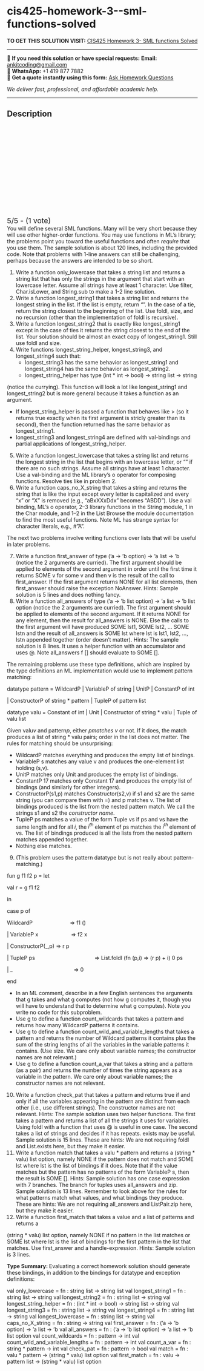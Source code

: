 # cis425-homework-3--sml-functions-solved
**TO GET THIS SOLUTION VISIT:** [CIS425 Homework 3- SML functions Solved](https://www.ankitcodinghub.com/product/cis425-homework-3-sml-functions-solved/)


---

📩 **If you need this solution or have special requests:** **Email:** ankitcoding@gmail.com  
📱 **WhatsApp:** +1 419 877 7882  
📄 **Get a quote instantly using this form:** [Ask Homework Questions](https://www.ankitcodinghub.com/services/ask-homework-questions/)

*We deliver fast, professional, and affordable academic help.*

---

<h2>Description</h2>



<div class="kk-star-ratings kksr-auto kksr-align-center kksr-valign-top" data-payload="{&quot;align&quot;:&quot;center&quot;,&quot;id&quot;:&quot;57887&quot;,&quot;slug&quot;:&quot;default&quot;,&quot;valign&quot;:&quot;top&quot;,&quot;ignore&quot;:&quot;&quot;,&quot;reference&quot;:&quot;auto&quot;,&quot;class&quot;:&quot;&quot;,&quot;count&quot;:&quot;1&quot;,&quot;legendonly&quot;:&quot;&quot;,&quot;readonly&quot;:&quot;&quot;,&quot;score&quot;:&quot;5&quot;,&quot;starsonly&quot;:&quot;&quot;,&quot;best&quot;:&quot;5&quot;,&quot;gap&quot;:&quot;4&quot;,&quot;greet&quot;:&quot;Rate this product&quot;,&quot;legend&quot;:&quot;5\/5 - (1 vote)&quot;,&quot;size&quot;:&quot;24&quot;,&quot;title&quot;:&quot;CIS425 Homework 3- SML functions Solved&quot;,&quot;width&quot;:&quot;138&quot;,&quot;_legend&quot;:&quot;{score}\/{best} - ({count} {votes})&quot;,&quot;font_factor&quot;:&quot;1.25&quot;}">

<div class="kksr-stars">

<div class="kksr-stars-inactive">
            <div class="kksr-star" data-star="1" style="padding-right: 4px">


<div class="kksr-icon" style="width: 24px; height: 24px;"></div>
        </div>
            <div class="kksr-star" data-star="2" style="padding-right: 4px">


<div class="kksr-icon" style="width: 24px; height: 24px;"></div>
        </div>
            <div class="kksr-star" data-star="3" style="padding-right: 4px">


<div class="kksr-icon" style="width: 24px; height: 24px;"></div>
        </div>
            <div class="kksr-star" data-star="4" style="padding-right: 4px">


<div class="kksr-icon" style="width: 24px; height: 24px;"></div>
        </div>
            <div class="kksr-star" data-star="5" style="padding-right: 4px">


<div class="kksr-icon" style="width: 24px; height: 24px;"></div>
        </div>
    </div>

<div class="kksr-stars-active" style="width: 138px;">
            <div class="kksr-star" style="padding-right: 4px">


<div class="kksr-icon" style="width: 24px; height: 24px;"></div>
        </div>
            <div class="kksr-star" style="padding-right: 4px">


<div class="kksr-icon" style="width: 24px; height: 24px;"></div>
        </div>
            <div class="kksr-star" style="padding-right: 4px">


<div class="kksr-icon" style="width: 24px; height: 24px;"></div>
        </div>
            <div class="kksr-star" style="padding-right: 4px">


<div class="kksr-icon" style="width: 24px; height: 24px;"></div>
        </div>
            <div class="kksr-star" style="padding-right: 4px">


<div class="kksr-icon" style="width: 24px; height: 24px;"></div>
        </div>
    </div>
</div>


<div class="kksr-legend" style="font-size: 19.2px;">
            5/5 - (1 vote)    </div>
    </div>
You will define several SML functions. Many will be very short because they will use other higher-order functions. You may use functions in ML’s library; the problems point you toward the useful functions and often <em>require </em>that you use them. The sample solution is about 120 lines, including the provided code. Note that problems with 1-line answers can still be challenging, perhaps because the answers are intended to be so short.

<ol>
<li>Write a function only_lowercase that takes a string list and returns a string list that has only the strings in the argument that start with an lowercase letter. Assume all strings have at least 1 character. Use filter, Char.isLower, and String.sub to make a 1-2 line solution.</li>
<li>Write a function longest_string1 that takes a string list and returns the longest string in the list. If the list is empty, return “”. In the case of a tie, return the string closest to the beginning of the list. Use foldl, size, and no recursion (other than the implementation of foldl is recursive).</li>
<li>Write a function longest_string2 that is exactly like longest_string1 except in the case of ties it returns the string closest to the end of the list. Your solution should be almost an exact copy of longest_string1. Still use foldl and size.</li>
<li>Write functions longest_string_helper, longest_string3, and longest_string4 such that:
<ul>
<li>longest_string3 has the same behavior as longest_string1 and longest_string4 has the same behavior as longest_string2.</li>
<li>longest_string_helper has type (int * int -&gt; bool) -&gt; string list -&gt; string</li>
</ul>
</li>
</ol>
(notice the currying). This function will look a lot like longest_string1 and longest_string2 but is more general because it takes a function as an argument.

<ul>
<li>If longest_string_helper is passed a function that behaves like &gt; (so it returns true exactly when its first argument is stricly greater than its second), then the function returned has the same behavior as longest_string1.</li>
<li>longest_string3 and longest_string4 are defined with val-bindings and partial applications of longest_string_helper.</li>
</ul>
<ol start="5">
<li>Write a function longest_lowercase that takes a string list and returns the longest string in the list that begins with an lowercase letter, or “” if there are no such strings. Assume all strings have at least 1 character. Use a val-binding and the ML library’s o operator for composing functions. Resolve ties like in problem 2.</li>
<li>Write a function caps_no_X_string that takes a string and returns the string that is like the input except every letter is capitalized and every “x” or “X” is removed (e.g., “aBxXXxDdx” becomes “ABDD”). Use a val binding, ML’s o operator, 2–3 library functions in the String module, 1 in the Char module, and 1–2 in the List Browse the module documentation to find the most useful functions. Note ML has strange syntax for character literals, e.g., #”A”.</li>
</ol>
The next two problems involve writing functions over lists that will be useful in later problems.

<ol start="7">
<li>Write a function first_answer of type (’a -&gt; ’b option) -&gt; ’a list -&gt; ’b (notice the 2 arguments are curried). The first argument should be applied to elements of the second argument in order until the first time it returns SOME v for some v and then v is the result of the call to first_answer. If the first argument returns NONE for all list elements, then first_answer should raise the exception NoAnswer. Hints: Sample solution is 5 lines and does nothing fancy.</li>
<li>Write a function all_answers of type (’a -&gt; ’b list option) -&gt; ’a list -&gt; ’b list option (notice the 2 arguments are curried). The first argument should be applied to elements of the second argument. If it returns NONE for any element, then the result for all_answers is NONE. Else the calls to the first argument will have produced SOME lst1, SOME lst2, … SOME lstn and the result of all_answers is SOME lst where lst is lst1, lst2, …, lstn appended together (order doesn’t matter). Hints: The sample solution is 8 lines. It uses a helper function with an accumulator and uses @. Note all_answers f [] should evaluate to SOME [].</li>
</ol>
The remaining problems use these type definitions, which are inspired by the type definitions an ML implementation would use to implement pattern matching:

datatype pattern = WildcardP | VariableP of string | UnitP | ConstantP of int

| ConstructorP of string * pattern | TupleP of pattern list

datatype valu = Constant of int | Unit | Constructor of string * valu | Tuple of valu list

Given valu<em>v </em>and pattern<em>p</em>, either <em>pmatches v </em>or not. If it does, the match produces a list of string * valu pairs; order in the list does not matter. The rules for matching should be unsurprising:

<ul>
<li>WildcardP matches everything and produces the empty list of bindings.</li>
<li>VariableP s matches any value v and produces the one-element list holding (s,v).</li>
<li>UnitP matches only Unit and produces the empty list of bindings.</li>
<li>ConstantP 17 matches only Constant 17 and produces the empty list of bindings (and similarly for other integers).</li>
<li>ConstructorP(s1,p) matches Constructor(s2,v) if s1 and s2 are the same string (you can compare them with =) and p matches v. The list of bindings produced is the list from the nested pattern match. We call the strings s1 and s2 the <em>constructor name</em>.</li>
<li>TupleP ps matches a value of the form Tuple vs if ps and vs have the same length and for all <em>i</em>, the <em>i<sup>th </sup></em>element of ps matches the <em>i<sup>th </sup></em>element of vs. The list of bindings produced is all the lists from the nested pattern matches appended together.</li>
<li>Nothing else matches.</li>
</ul>
<ol start="9">
<li>(This problem uses the pattern datatype but is not really about pattern-matching.)</li>
</ol>
fun g f1 f2 p = let

val r = g f1 f2

in

case p of

WildcardP&nbsp;&nbsp;&nbsp;&nbsp;&nbsp;&nbsp;&nbsp;&nbsp;&nbsp;&nbsp;&nbsp;&nbsp;&nbsp;&nbsp;&nbsp;&nbsp;&nbsp;&nbsp;&nbsp;&nbsp;&nbsp;&nbsp;&nbsp;&nbsp; =&gt; f1 ()

| VariableP x&nbsp;&nbsp;&nbsp;&nbsp;&nbsp;&nbsp;&nbsp;&nbsp;&nbsp;&nbsp;&nbsp;&nbsp;&nbsp;&nbsp;&nbsp;&nbsp;&nbsp;&nbsp;&nbsp;&nbsp;&nbsp; =&gt; f2 x

| ConstructorP(_,p) =&gt; r p

| TupleP ps&nbsp;&nbsp;&nbsp;&nbsp;&nbsp;&nbsp;&nbsp;&nbsp;&nbsp;&nbsp;&nbsp;&nbsp;&nbsp;&nbsp;&nbsp;&nbsp;&nbsp;&nbsp;&nbsp;&nbsp;&nbsp;&nbsp;&nbsp;&nbsp;&nbsp;&nbsp;&nbsp;&nbsp;&nbsp;&nbsp;&nbsp;&nbsp;&nbsp;&nbsp;&nbsp;&nbsp;&nbsp;&nbsp;&nbsp; =&gt; List.foldl (fn (p,i) =&gt; (r p) + i) 0 ps

| _&nbsp;&nbsp;&nbsp;&nbsp;&nbsp;&nbsp;&nbsp;&nbsp;&nbsp;&nbsp;&nbsp;&nbsp;&nbsp;&nbsp;&nbsp;&nbsp;&nbsp;&nbsp;&nbsp;&nbsp;&nbsp;&nbsp;&nbsp;&nbsp;&nbsp;&nbsp;&nbsp;&nbsp;&nbsp;&nbsp;&nbsp;&nbsp;&nbsp;&nbsp;&nbsp;&nbsp;&nbsp;&nbsp;&nbsp;&nbsp; =&gt; 0

end

<ul>
<li>In an ML comment, describe in a few English sentences the arguments that g takes and what g computes (not how g computes it, though you will have to understand that to determine what g computes). Note you write no code for this subproblem.</li>
<li>Use g to define a function count_wildcards that takes a pattern and returns how many WildcardP patterns it contains.</li>
<li>Use g to define a function count_wild_and_variable_lengths that takes a pattern and returns the number of Wildcard patterns it contains plus the sum of the string lengths of all the variables in the variable patterns it contains. (Use size. We care only about variable names; the constructor names are not relevant.)</li>
<li>Use g to define a function count_a_var that takes a string and a pattern (as a pair) and returns the number of times the string appears as a variable in the pattern. We care only about variable names; the constructor names are not relevant.</li>
</ul>
<ol start="10">
<li>Write a function check_pat that takes a pattern and returns true if and only if all the variables appearing in the pattern are distinct from each other (i.e., use different strings). The constructor names are not relevant. Hints: The sample solution uses two helper functions. The first takes a pattern and returns a list of all the strings it uses for variables. Using foldl with a function that uses @ is useful in one case. The second takes a list of strings and decides if it has repeats. exists may be useful. Sample solution is 15 lines. These are hints: We are not requiring foldl and List.exists here, but they make it easier.</li>
<li>Write a function match that takes a valu * pattern and returns a (string * valu) list option, namely NONE if the pattern does not match and SOME lst where lst is the list of bindings if it does. Note that if the value matches but the pattern has no patterns of the form VariableP s, then the result is SOME []. Hints: Sample solution has one case expression with 7 branches. The branch for tuples uses all_answers and zip. Sample solution is 13 lines. Remember to look above for the rules for what patterns match what values, and what bindings they produce. These are hints: We are not requiring all_answers and ListPair.zip here, but they make it easier.</li>
<li>Write a function first_match that takes a value and a list of patterns and returns a</li>
</ol>
(string * valu) list option, namely NONE if no pattern in the list matches or SOME lst where lst is the list of bindings for the first pattern in the list that matches. Use first_answer and a handle-expression. Hints: Sample solution is 3 lines.

<strong>Type Summary: </strong>Evaluating a correct homework solution should generate these bindings, in addition to the bindings for datatype and exception definitions:

val only_lowercase = fn : string list -&gt; string list val longest_string1 = fn : string list -&gt; string val longest_string2 = fn : string list -&gt; string val longest_string_helper = fn : (int * int -&gt; bool) -&gt; string list -&gt; string val longest_string3 = fn : string list -&gt; string val longest_string4 = fn : string list -&gt; string val longest_lowercase = fn : string list -&gt; string val caps_no_X_string = fn : string -&gt; string val first_answer = fn : (’a -&gt; ’b option) -&gt; ’a list -&gt; ’b val all_answers = fn : (’a -&gt; ’b list option) -&gt; ’a list -&gt; ’b list option val count_wildcards = fn : pattern -&gt; int val count_wild_and_variable_lengths = fn : pattern -&gt; int val count_a_var = fn : string * pattern -&gt; int val check_pat = fn : pattern -&gt; bool val match = fn : valu * pattern -&gt; (string * valu) list option val first_match = fn : valu -&gt; pattern list -&gt; (string * valu) list option
